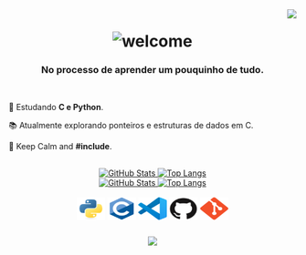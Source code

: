 <img align="right" src="https://visitor-badge.laobi.icu/badge?page_id=ricardsgon.ricardsgon" />

<h1 align="center">
    <img alt="welcome" src="https://readme-typing-svg.herokuapp.com/?font=CascadiaCode&size=35&center=true&color=008000&vCenter=true&width=500&height=70&duration=4000&lines=Olá,+🌎!;+Bem+vindo+ao+meu+perfil!;" />
</h1>

<h3 align="center">No processo de aprender um pouquinho de tudo.</h3>

<br/>

<div align="left">
 
 🌱 Estudando **C e Python**.

📚 Atualmente explorando ponteiros e estruturas de dados em C.

🐢 Keep Calm and **#include**.

</div>
 
##

<div align="center">
    <a href="https://github.com/anuraghazra/github-readme-stats#gh-dark-mode-only">
        <img height="180em" src="https://github-readme-stats.vercel.app/api?username=ricardsgon&show_icons=true&theme=transparent&title_color=008000&icon_color=008000&border_radius=0&cache_seconds=200#gh-dark-mode-only" alt="GitHub Stats"/>
    </a>
    <a href="https://github.com/anuraghazra/github-readme-stats#gh-dark-mode-only">
        <img height="180em" src="https://github-readme-stats.vercel.app/api/top-langs/?username=ricardsgon&theme=transparent&title_color=008000&icon_color=008000&border_radius=0&cache_seconds=200#gh-dark-mode-only" alt="Top Langs"/>
    </a>
</div>

<div align="center">
    <a href="https://github.com/anuraghazra/github-readme-stats#gh-light-mode-only">
        <img height="180em" src="https://github-readme-stats.vercel.app/api?username=ricardsgon&show_icons=true&theme=default&title_color=008000&icon_color=008000&cache_seconds=200#gh-light-mode-only" alt="GitHub Stats"/>
    </a>
    <a href="https://github.com/anuraghazra/github-readme-stats#gh-light-mode-only">
       <img height="180em" src="https://github-readme-stats.vercel.app/api/top-langs/?username=ricardsgon&layout=compact&theme=default&title_color=008000&icon_color=008000&cache_seconds=200#gh-light-mode-only" alt="Top Langs"/>
    </a>
</div>

<div align="center" style="display: inline_block"><br>
  <img align="center" height="40" width="50" src="https://raw.githubusercontent.com/devicons/devicon/master/icons/python/python-original.svg">
  <img align="center" height="40" width="50" src="https://raw.githubusercontent.com/devicons/devicon/master/icons/c/c-original.svg">
  <img align="center" height="40" width="50" src="https://raw.githubusercontent.com/devicons/devicon/master/icons/vscode/vscode-original.svg">
  <img align="center" height="40" width="50" src="https://raw.githubusercontent.com/devicons/devicon/master/icons/github/github-original.svg">
  <img align="center" height="40" width="50" src="https://raw.githubusercontent.com/devicons/devicon/master/icons/git/git-original.svg">
</div>

##

<div align="center">
  <a href="mailto:ricardscarrer@gmail.com">
    <img src="https://img.shields.io/badge/-Gmail-%23333?style=for-the-badge&logo=gmail&logoColor=white" target="_blank">
  </a>
</div>

